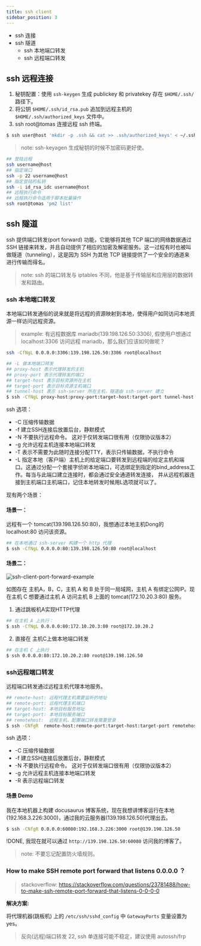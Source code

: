 ```yaml
---
title: ssh client
sidebar_position: 3
---
```



- ssh 连接
- ssh 隧道
    - ssh 本地端口转发
    - ssh 远程端口转发


## ssh 远程连接

1. 秘钥配置：使用 `ssh-keygen` 生成 publickey 和 privatekey 存在 `$HOME/.ssh/` 路径下。
2. 将公钥 `$HOME/.ssh/id_rsa.pub` 追加到远程主机的 `$HOME/.ssh/authorized_keys` 文件中。
3. ssh root@tomas 连接远程 ssh 终端。


```bash
$ ssh user@host 'mkdir -p .ssh && cat >> .ssh/authorized_keys' < ~/.ssh/id_rsa.pub
```

> note: ssh-keyagen 生成秘钥的时候不加密码更好使。

```bash
## 登陆远程
ssh username@host 
## 指定端口
ssh -p 22 username@host
## 指定登陆的私钥
ssh -i id_rsa_idc username@host
## 远程执行命令
## 远程执行命令适用于脚本批量操作
ssh root@tomas 'pm2 list'
```



## ssh 隧道

ssh 提供端口转发(port forward) 功能，它能够将其他 TCP 端口的网络数据通过 SSH 链接来转发，并且自动提供了相应的加密及解密服务。这一过程有时也被叫做隧道（tunneling），这是因为 SSH 为其他 TCP 链接提供了一个安全的通道来进行传输而得名。



> note: ssh 的端口转发与 iptables 不同，他是基于传输层和应用层的数据转发和路由。



### ssh 本地端口转发

本地端口转发通俗的说来就是将远程的资源映射到本地，使得用户如同访问本地资源一样访问远程资源。

> example: 有远程数据库 mariadb(139.198.126.50:3306), 假使用户想通过 localhost:3306 访问远程 mariadb，那么我们应该如何做呢？

```bash
ssh -CfNgL 0.0.0.0:3306:139.198.126.50:3306 root@localhost
```

```bash
## -L 做本地端口转发
## proxy-host 表示代理转发的主机
## proxy-port 表示代理转发的端口
## target-host 表示目标资源所在主机
## target-port 表示目标资源主机端口
## tunnel-host 表示 ssh-server 所在主机，隧道由 ssh-server 建立
$ ssh -CfNgL proxy-host:proxy-port:target-host:target-port tunnel-host
```


ssh 选项：
- -C	压缩传输数据
- -f	建立SSH连接后放置后台，静默模式
- -N	不要执行远程命令。 这对于仅转发端口很有用（仅限协议版本2）
- -g	允许远程主机连接本地端口转发
- -T    表示不需要为此随时连接分配TTY，表示只传输数据，不执行命令
- -L	指定本地（客户端）主机上的给定端口要转发到远程端的给定主机和端口。这通过分配一个套接字侦听本地端口，可选绑定到指定的bind_address工作。每当与此端口建立连接时，都会通过安全通道转发连接，	并从远程机器连接到主机端口主机端口，记住本地转发时候用L选项就可以了。


现有两个场景：

#### 场景一：

远程有一个 tomcat(139.198.126.50:80)，我想通过本地主机Dong的 localhost:80 访问该资源。

```bash
## 在本地通过 ssh-server 构建一个 http 代理
$ ssh -CfNgL 0.0.0.0:80:139.198.126.50:80 root@localhost
```

#### 场景二：

![ssh-client-port-forward-example](/images/ssh-client-port-forward-example.png)

如图存在 主机A，B，C，主机 A 和 B 处于同一局域网，主机 A 有绑定公网IP。现在主机 C 想要通过主机 A 访问主机 B 上面的 tomcat(172.10.20.3:80) 服务。


1. 通过跳板机A实现HTTP代理

```bash
## 在主机 A 上执行：
$ ssh -CfNgL 0.0.0.0:80:172.10.20.3:80 root@172.10.20.2
```

2. 直接在 主机C上做本地端口转发

```bash
## 在主机 C 上执行
$ ssh 0.0.0.0:80:172.10.20.2:80 root@139.198.126.50
```


### ssh远程端口转发

远程端口转发通过远程主机代理本地服务。

```bash
## remote-host: 远程代理主机需要监听的地址
## remote-port: 远程代理主机端口
## target-host: 本地目标服务地址
## target-port: 本地目标服务端口
## remotehost:  远程主机，配置端口转发需要登录
$ ssh -CNfgR  remote-host:remote-port:target-host:target-port remotehost
```


ssh 选项：
- -C	压缩传输数据
- -f	建立SSH连接后放置后台，静默模式
- -N	不要执行远程命令。 这对于仅转发端口很有用（仅限协议版本2）
- -g	允许远程主机连接本地端口转发
- -R    表示远程端口转发


#### 场景 Demo

我在本地机器上构建 docusaurus 博客系统，现在我想讲博客运行在本地(192.168.3.226:3000)，通过我的云服务器(139.198.126.50)代理出去。

```bash
$ ssh -CNfgR 0.0.0.0:60080:192.168.3.226:3000 root@139.198.126.50
```
!DONE, 我现在就可以通过 `http://139.198.126.50:60080` 访问我的博客了。



> note: 不要忘记配置防火墙规则。





### How to make SSH remote port forward that listens 0.0.0.0 ？


> stackoverflow: https://stackoverflow.com/questions/23781488/how-to-make-ssh-remote-port-forward-that-listens-0-0-0-0

**解决方案:**

将代理机器(跳板机) 上的 `/etc/ssh/sshd_config` 中 `GatewayPorts` 变量设置为 yes。 







> 反向(远程)端口转发 22, ssh 单连接可能不稳定，建议使用 autossh/frp










